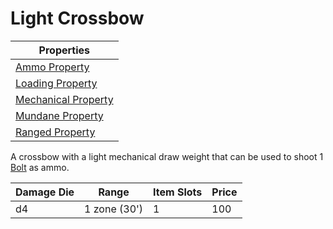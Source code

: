 # Light Crossbow

| Properties                                                               |
| ------------------------------------------------------------------------ |
| [Ammo Property](../../Weapon%20Properties/Ammo%20Property.md)               |
| [Loading Property](../../Weapon%20Properties/Loading%20Property.md)         |
| [Mechanical Property](../../Weapon%20Properties/Mechanical%20Property.md)   |
| [Mundane Property](../../Material%20Properties/Mundane%20Property.md) |
| [Ranged Property](../../Weapon%20Properties/Ranged%20Property.md)           |

A crossbow with a light mechanical draw weight that can be used to shoot 1 [Bolt](../Ammo/Bolt.md) as ammo.

| Damage Die | Range        | Item Slots | Price |
| ---------- | ------------ | ---------- | ----- |
| d4         | 1 zone (30') | 1          | 100   |
